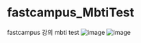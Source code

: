# fastcampus_MbtiTest

fastcampus 강의 mbti test
![image](https://user-images.githubusercontent.com/82349462/210930668-0a7f5c20-06c3-4a24-86c5-bd06dee0cd79.png)
![image](https://user-images.githubusercontent.com/82349462/210930696-095d1c1d-e99a-4d42-801a-2bcd72aa1e48.png)

